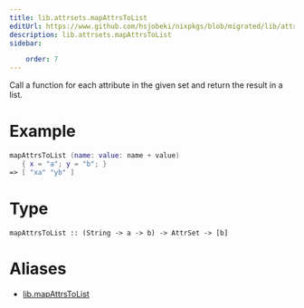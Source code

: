 ```yaml
---
title: lib.attrsets.mapAttrsToList
editUrl: https://www.github.com/hsjobeki/nixpkgs/blob/migrated/lib/attrsets.nix#L678C5
description: lib.attrsets.mapAttrsToList
sidebar:

    order: 7
---
```


Call a function for each attribute in the given set and return
the result in a list.

# Example

```nix
mapAttrsToList (name: value: name + value)
   { x = "a"; y = "b"; }
=> [ "xa" "yb" ]
```

# Type

```
mapAttrsToList :: (String -> a -> b) -> AttrSet -> [b]
```


# Aliases

- [lib.mapAttrsToList](/nix-doc-comments/reference/lib/lib-mapattrstolist)


